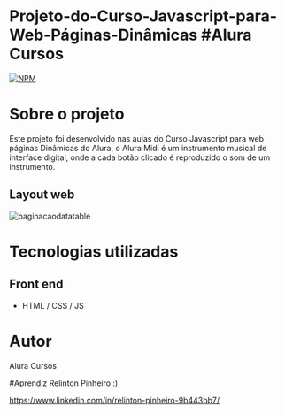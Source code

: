 # Projeto-do-Curso-Javascript-para-Web-Páginas-Dinâmicas #Alura Cursos
[![NPM](https://img.shields.io/npm/l/react)](https://github.com/Relinton/AspNetCorePaginacaoDataTable/blob/main/LICENSE) 

# Sobre o projeto

Este projeto foi desenvolvido nas aulas do Curso Javascript para web páginas Dinâmicas do Alura, o Alura Midi é um instrumento musical de interface digital, onde a cada botão clicado é reproduzido o som de um instrumento. 

## Layout web
![paginacaodatatable](https://user-images.githubusercontent.com/32855779/161625983-8aa7e475-7165-4129-87e8-d7353c7bc2d5.png)

# Tecnologias utilizadas
## Front end
- HTML / CSS / JS

# Autor

Alura Cursos

#Aprendiz
Relinton Pinheiro :)

https://www.linkedin.com/in/relinton-pinheiro-9b443bb7/
